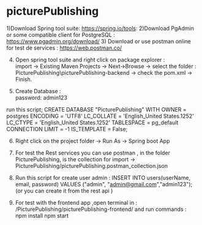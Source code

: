 # picturePublishing


1)Download Spring tool suite: https://spring.io/tools:
2)Download PgAdmin or some compatible client for PostgreSQL  : 
https://www.pgadmin.org/download/
3) Download or use postman online for test de services : https://web.postman.co/  


4) Open spring tool suite and right click on package explorer :  
	import -> Existing Maven Projects -> Next->Browse -> select the folder :  PicturePublishing\picturePublishing-backend -> check the pom.xml -> Finish.

5) Create Database :  
password: admin123  


run this script;
CREATE DATABASE "PicturePublishing"
    WITH
    OWNER = postgres
    ENCODING = 'UTF8'
    LC_COLLATE = 'English_United States.1252'
    LC_CTYPE = 'English_United States.1252'
    TABLESPACE = pg_default
    CONNECTION LIMIT = -1
    IS_TEMPLATE = False;

6) Right click on the project folder -> Run As -> Spring boot App 

7) For test the Rest services you can use postman , in the folder PicturePublishing, is the collection for import  ->  PicturePublishing/picturePublishing.postman_collection.json

8) Run this script for create user admin : 
INSERT INTO users(userName, email, password)
VALUES ("admin", "admin@gmail.com","admin123");
(or you can create it from the rest api )



9) For test with the frontend app ,open terminal in  : 
/PicturePublishing/picturePublishing-frontend/
and run commands :  
npm install 
npm start

